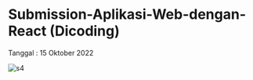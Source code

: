 # Submission-Aplikasi-Web-dengan-React (Dicoding)

Tanggal : 15 Oktober 2022

![s4](https://user-images.githubusercontent.com/79824355/211149149-1bbeebac-99fe-4997-81bf-4a5d5f122956.jpg)
